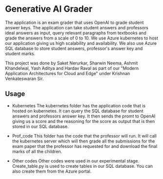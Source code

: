 # Generative AI Grader

The application is an exam grader that uses OpenAI to grade student answer keys. The application can take student answers and professors ideal answers as input, query relevant paragraphs from textbooks and grade the answers from a scale of 0 to 10. We use Azure kubernetes to host our application giving us high scalability and availability. We also use Azure SQL database to store student answers, professor's answer key and student marks.

This project was done by Saket Nerurkar, Sharwin Neema, Ashmit Khandelwal, Yash Aditya and Hardav Raval as part of our "Modern Application Architectures for Cloud and Edge" under Krishnan Venkateswaran Sir.				


## Usage

- Kubernetes 
The kubernetes folder has the application code that is hosted on kubernetes. It can query the SQL database for student answers and professors answer key. It then sends the promt to OpenAI giving us a score and the reasoning for the score as output that is then stored in our SQL database.

- Prof_code
This folder has the code that the professor will run. It will call the kubernetes server which will then grade all the submissions for the exam paper that the professor has requested for and download the final marks of all the children.

- Other codes
Other codes were used in our experimental stage. Create_table.py is used to create tables in our SQL database. You can also create them from the Azure portal.


